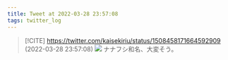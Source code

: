 ```yaml
---
title: Tweet at 2022-03-28 23:57:08
tags: twitter_log
---
```


> [!CITE] https://twitter.com/kaisekiriu/status/1508458171664592909 (2022-03-28 23:57:08)
> ![](https://twitter.com/kaisekiriu/status/1508458171664592909)
> ナナフシ和名、大変そう。
